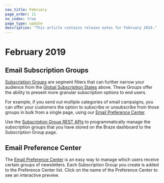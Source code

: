 ```yaml
---
nav_title: February
page_order: 11
no_index: true
page_type: update
description: "This article contains release notes for February 2019."
---
```

# February 2019

## Email Subscription Groups

[Subscription Groups]({{site.baseurl}}/user_guide/message_building_by_channel/email/managing_user_subscriptions/#subscription-groups) are segment filters that can further narrow your audience from the [Global Subscription States]({{site.baseurl}}/user_guide/message_building_by_channel/email/managing_user_subscriptions/) above. These Groups offer the ability to present more granular subscription options to end users.

For example, if you send out multiple categories of email campaigns, you can offer your customers the option to subscribe or unsubscribe from those groups in bulk from a single page, using our [Email Preference Center](#email-preference-center).

Use the [Subscription Group REST APIs]({{site.baseurl}}/developer_guide/rest_api/subscription_group_api/) to programmatically manage the subscription groups that you have stored on the Braze dashboard to the Subscription Group page.

## Email Preference Center

The [Email Preference Center]({{site.baseurl}}/user_guide/message_building_by_channel/email/managing_user_subscriptions/#email-preference-center) is an easy way to manage which users receive certain groups of newsletters. Each Subscription Group you create is added to the Preference Center list. Click on the name of the Preference Center to see an interactive preview.

